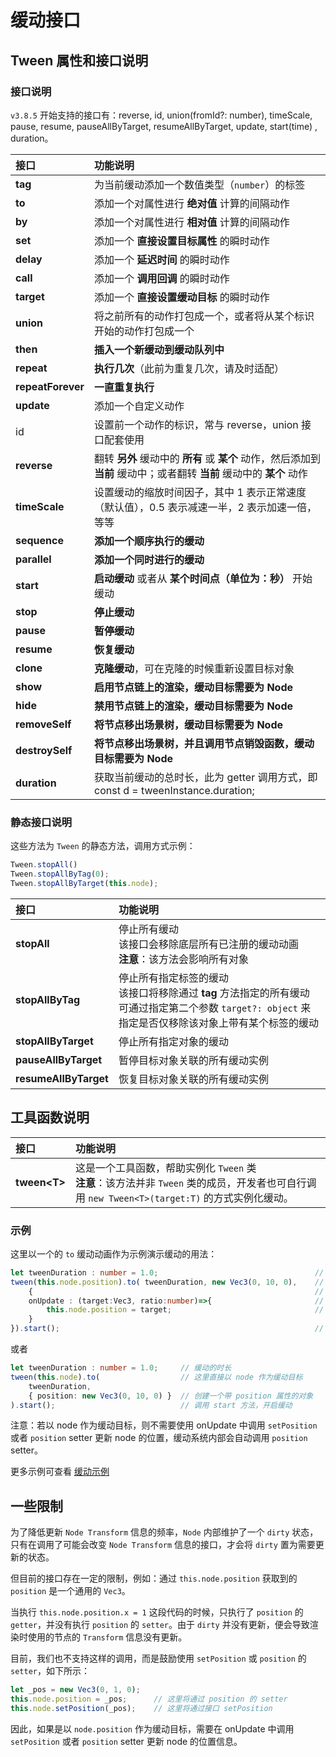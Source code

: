 # 缓动接口

## Tween 属性和接口说明

### 接口说明

`v3.8.5` 开始支持的接口有：reverse, id, union(fromId?: number), timeScale, pause, resume, pauseAllByTarget, resumeAllByTarget, update, start(time) , duration。

| 接口               | 功能说明                                     |
| :---------------- | :------------------------------------------ |
| **tag**           | 为当前缓动添加一个数值类型（`number`）的标签 |
| **to**            | 添加一个对属性进行 **绝对值** 计算的间隔动作  |
| **by**            | 添加一个对属性进行 **相对值** 计算的间隔动作  |
| **set**           | 添加一个 **直接设置目标属性** 的瞬时动作      |
| **delay**         | 添加一个 **延迟时间** 的瞬时动作              |
| **call**          | 添加一个 **调用回调** 的瞬时动作              |
| **target**        | 添加一个 **直接设置缓动目标** 的瞬时动作      |
| **union**         | 将之前所有的动作打包成一个，或者将从某个标识开始的动作打包成一个 |
| **then**          | **插入一个新缓动到缓动队列中**           |
| **repeat**        | **执行几次**（此前为重复几次，请及时适配）  |
| **repeatForever** | **一直重复执行**                            |
| **update** | 添加一个自定义动作 |
| id | 设置前一个动作的标识，常与 reverse，union 接口配套使用 |
| **reverse** | 翻转 **另外** 缓动中的 **所有** 或 **某个** 动作，然后添加到 **当前** 缓动中；或者翻转 **当前** 缓动中的 **某个** 动作 |
| **timeScale** | 设置缓动的缩放时间因子，其中 1 表示正常速度（默认值），0.5 表示减速一半，2 表示加速一倍，等等 |
| **sequence**      | **添加一个顺序执行的缓动**                  |
| **parallel**      | **添加一个同时进行的缓动**                  |
| **start**         | **启动缓动** 或者从 **某个时间点（单位为：秒）** 开始缓动  |
| **stop**          | **停止缓动**                                |
| **pause** | **暂停缓动** |
| **resume** | **恢复缓动** |
| **clone**         | **克隆缓动**，可在克隆的时候重新设置目标对象              |
| **show**          | **启用节点链上的渲染，缓动目标需要为 Node** |
| **hide**          | **禁用节点链上的渲染，缓动目标需要为 Node** |
| **removeSelf**    | **将节点移出场景树，缓动目标需要为 Node**   |
| **destroySelf** | **将节点移出场景树，并且调用节点销毁函数，缓动目标需要为 Node** |
| **duration** | 获取当前缓动的总时长，此为 getter 调用方式，即 const d = tweenInstance.duration; |

### 静态接口说明

这些方法为 `Tween` 的静态方法，调用方式示例：

```ts
Tween.stopAll()
Tween.stopAllByTag(0);
Tween.stopAllByTarget(this.node);
```

| 接口 | 功能说明 |
| :--- | :--- |
| **stopAll**         | 停止所有缓动 <br> 该接口会移除底层所有已注册的缓动动画 <br> **注意**：该方法会影响所有对象 |
| **stopAllByTag**    | 停止所有指定标签的缓动  <br> 该接口将移除通过 **tag** 方法指定的所有缓动 <br> 可通过指定第二个参数 `target?: object` 来指定是否仅移除该对象上带有某个标签的缓动 |
| **stopAllByTarget** | 停止所有指定对象的缓动 |
| **pauseAllByTarget** | 暂停目标对象关联的所有缓动实例 |
| **resumeAllByTarget** | 恢复目标对象关联的所有缓动实例 |

## 工具函数说明

|接口| 功能说明
|:-- |:--|
|**tween\<T\>**| 这是一个工具函数，帮助实例化 `Tween` 类 <br> **注意**：该方法并非 `Tween` 类的成员，开发者也可自行调用 `new Tween<T>(target:T)` 的方式实例化缓动。

### 示例

这里以一个的 `to` 缓动动画作为示例演示缓动的用法：

```ts
let tweenDuration : number = 1.0;                                   // 缓动的时长
tween(this.node.position).to( tweenDuration, new Vec3(0, 10, 0),    // 这里以node的位置信息坐标缓动的目标 
    {                                                               // ITweenOption 的接口实现：
    onUpdate : (target:Vec3, ratio:number)=>{                       // onUpdate 接受当前缓动的进度
        this.node.position = target;                                // 将缓动系统计算出的结果赋予 node 的位置
    }
}).start();                                                         // 调用 start 方法，开启缓动
```

或者

```ts
let tweenDuration : number = 1.0;     // 缓动的时长
tween(this.node).to(                  // 这里直接以 node 作为缓动目标
    tweenDuration,
    { position: new Vec3(0, 10, 0) }  // 创建一个带 position 属性的对象
).start();                            // 调用 start 方法，开启缓动
```

注意：若以 node 作为缓动目标，则不需要使用 onUpdate 中调用 `setPosition` 或者 `position` setter 更新 node 的位置，缓动系统内部会自动调用 `position` setter。

更多示例可查看 [缓动示例](tween-example.md)

## 一些限制

为了降低更新 `Node Transform` 信息的频率，`Node` 内部维护了一个 `dirty` 状态，只有在调用了可能会改变 `Node Transform` 信息的接口，才会将 `dirty` 置为需要更新的状态。

但目前的接口存在一定的限制，例如：通过 `this.node.position` 获取到的 `position` 是一个通用的 `Vec3`。

当执行 `this.node.position.x = 1` 这段代码的时候，只执行了 `position` 的 `getter`，并没有执行 `position` 的 `setter`。由于 `dirty` 并没有更新，便会导致渲染时使用的节点的 `Transform` 信息没有更新。

目前，我们也不支持这样的调用，而是鼓励使用 `setPosition` 或 `position` 的 `setter`，如下所示：

```typescript
let _pos = new Vec3(0, 1, 0);
this.node.position = _pos;      // 这里将通过 position 的 setter
this.node.setPosition(_pos);    // 这里将通过接口 setPosition
```

因此，如果是以 `node.position` 作为缓动目标，需要在 onUpdate 中调用 `setPosition` 或者 `position` setter 更新 node 的位置信息。
